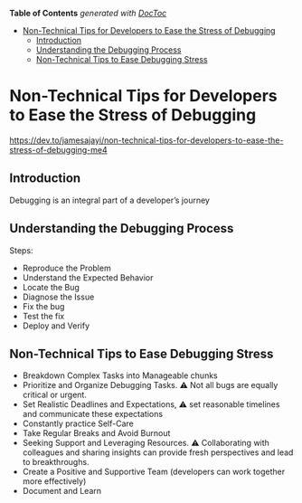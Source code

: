 <!-- START doctoc generated TOC please keep comment here to allow auto update -->
<!-- DON'T EDIT THIS SECTION, INSTEAD RE-RUN doctoc TO UPDATE -->
**Table of Contents**  *generated with [DocToc](https://github.com/thlorenz/doctoc)*

- [Non-Technical Tips for Developers to Ease the Stress of Debugging](#non-technical-tips-for-developers-to-ease-the-stress-of-debugging)
  - [Introduction](#introduction)
  - [Understanding the Debugging Process](#understanding-the-debugging-process)
  - [Non-Technical Tips to Ease Debugging Stress](#non-technical-tips-to-ease-debugging-stress)

<!-- END doctoc generated TOC please keep comment here to allow auto update -->

# Non-Technical Tips for Developers to Ease the Stress of Debugging

https://dev.to/jamesajayi/non-technical-tips-for-developers-to-ease-the-stress-of-debugging-me4

## Introduction

Debugging is an integral part of a developer’s journey

## Understanding the Debugging Process

Steps:

- Reproduce the Problem
- Understand the Expected Behavior
- Locate the Bug
- Diagnose the Issue
- Fix the bug
- Test the fix
- Deploy and Verify

## Non-Technical Tips to Ease Debugging Stress

- Breakdown Complex Tasks into Manageable chunks
- Prioritize and Organize Debugging Tasks. ⚠️ Not all bugs are equally critical or urgent.
- Set Realistic Deadlines and Expectations,  ⚠️ set reasonable timelines and communicate these expectations
- Constantly practice Self-Care
- Take Regular Breaks and Avoid Burnout
- Seeking Support and Leveraging Resources. ⚠️ Collaborating with colleagues and sharing insights can provide fresh perspectives and lead to breakthroughs.
- Create a Positive and Supportive Team (developers can work together more effectively)
- Document and Learn
